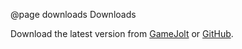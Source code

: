 @page downloads Downloads

Download the latest version from [GameJolt](http://gamejolt.com/games/unity-api/15887) or [GitHub](https://github.com/InfectedBytes/gj-unity-api/releases).
